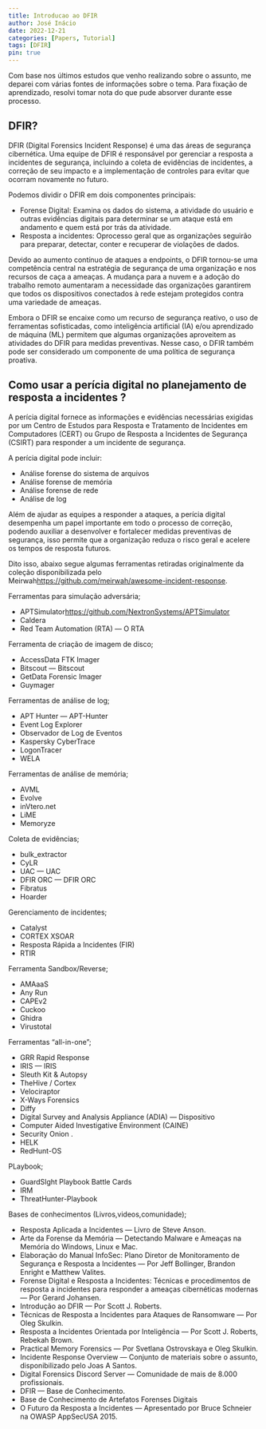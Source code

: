 ```yaml
---
title: Introducao ao DFIR
author: José Inácio
date: 2022-12-21
categories: [Papers, Tutorial]
tags: [DFIR]
pin: true
---
```



Com base nos últimos estudos que venho realizando sobre o assunto, me deparei com várias fontes de informações sobre o tema. Para fixação de aprendizado, resolvi tomar nota do que pude absorver durante esse processo.

## DFIR?

DFIR (Digital Forensics Incident Response) é uma das áreas de segurança cibernética. Uma equipe de DFIR é responsável por gerenciar a resposta a incidentes de segurança, incluindo a coleta de evidências de incidentes, a correção de seu impacto e a implementação de controles para evitar que ocorram novamente no futuro.


Podemos dividir o DFIR em dois componentes principais:

- Forense Digital: Examina os dados do sistema, a atividade do usuário e outras evidências digitais para determinar se um ataque está em andamento e quem está por trás da atividade.
- Resposta a incidentes: Oprocesso geral que as organizações seguirão para preparar, detectar, conter e recuperar de violações de dados.

Devido ao aumento contínuo de ataques a endpoints, o DFIR tornou-se uma competência central na estratégia de segurança de uma organização e nos recursos de caça a ameaças. A mudança para a nuvem e a adoção do trabalho remoto aumentaram a necessidade das organizações garantirem que todos os dispositivos conectados à rede estejam protegidos contra uma variedade de ameaças.

Embora o DFIR se encaixe como um recurso de segurança reativo, o uso de ferramentas sofisticadas, como inteligência artificial (IA) e/ou aprendizado de máquina (ML) permitem que algumas organizações aproveitem as atividades do DFIR para medidas preventivas. Nesse caso, o DFIR também pode ser considerado um componente de uma política de segurança proativa.



<h2 data-toc-skip>Como usar a perícia digital no planejamento de resposta a incidentes ?</h2>

A perícia digital fornece as informações e evidências necessárias exigidas por um Centro de Estudos para Resposta e Tratamento de Incidentes em Computadores (CERT) ou Grupo de Resposta a Incidentes de Segurança (CSIRT) para responder a um incidente de segurança.

A perícia digital pode incluir:

- Análise forense do sistema de arquivos
- Análise forense de memória
- Análise forense de rede
- Análise de log

Além de ajudar as equipes a responder a ataques, a perícia digital desempenha um papel importante em todo o processo de correção, podendo auxiliar a desenvolver e fortalecer medidas preventivas de segurança, isso permite que a organização reduza o risco geral e acelere os tempos de resposta futuros.

Dito isso, abaixo segue algumas ferramentas retiradas originalmente da coleção disponibilizada pelo Meirwah<https://github.com/meirwah/awesome-incident-response>.

Ferramentas para simulação adversária;

- APTSimulator<https://github.com/NextronSystems/APTSimulator>
- Caldera
- Red Team Automation (RTA) — O RTA

Ferramenta de criação de imagem de disco;

- AccessData FTK Imager
- Bitscout — Bitscout
- GetData Forensic Imager
- Guymager

Ferramentas de análise de log;

- APT Hunter — APT-Hunter
- Event Log Explorer
- Observador de Log de Eventos
- Kaspersky CyberTrace
- LogonTracer
- WELA

Ferramentas de análise de memória;

- AVML
- Evolve
- inVtero.net
- LiME
- Memoryze

Coleta de evidências;

- bulk_extractor
- CyLR
- UAC — UAC
- DFIR ORC — DFIR ORC
- Fibratus
- Hoarder

Gerenciamento de incidentes;

- Catalyst
- CORTEX XSOAR
- Resposta Rápida a Incidentes (FIR)
- RTIR

Ferramenta Sandbox/Reverse;

- AMAaaS
- Any Run
- CAPEv2
- Cuckoo
- Ghidra
- Virustotal

Ferramentas “all-in-one”;

- GRR Rapid Response
- IRIS — IRIS
- Sleuth Kit & Autopsy
- TheHive / Cortex
- Velociraptor
- X-Ways Forensics
- Diffy
- Digital Survey and Analysis Appliance (ADIA) — Dispositivo
- Computer Aided Investigative Environment (CAINE)
- Security Onion .
- HELK
- RedHunt-OS

PLaybook;

- GuardSIght Playbook Battle Cards
- IRM
- ThreatHunter-Playbook

Bases de conhecimentos (Livros,videos,comunidade);

- Resposta Aplicada a Incidentes — Livro de Steve Anson.
- Arte da Forense da Memória — Detectando Malware e Ameaças na Memória do Windows, Linux e Mac.
- Elaboração do Manual InfoSec: Plano Diretor de Monitoramento de Segurança e Resposta a Incidentes — Por Jeff Bollinger, Brandon Enright e Matthew Valites.
- Forense Digital e Resposta a Incidentes: Técnicas e procedimentos de resposta a incidentes para responder a ameaças cibernéticas modernas — Por Gerard Johansen.
- Introdução ao DFIR — Por Scott J. Roberts.
- Técnicas de Resposta a Incidentes para Ataques de Ransomware — Por Oleg Skulkin.
- Resposta a Incidentes Orientada por Inteligência — Por Scott J. Roberts, Rebekah Brown.
- Practical Memory Forensics — Por Svetlana Ostrovskaya e Oleg Skulkin.
- Incidente Response Overview — Conjunto de materiais sobre o assunto, disponibilizado pelo Joas A Santos.
- Digital Forensics Discord Server — Comunidade de mais de 8.000 profissionais.
- DFIR — Base de Conhecimento.
- Base de Conhecimento de Artefatos Forenses Digitais
- O Futuro da Resposta a Incidentes — Apresentado por Bruce Schneier na OWASP AppSecUSA 2015.


